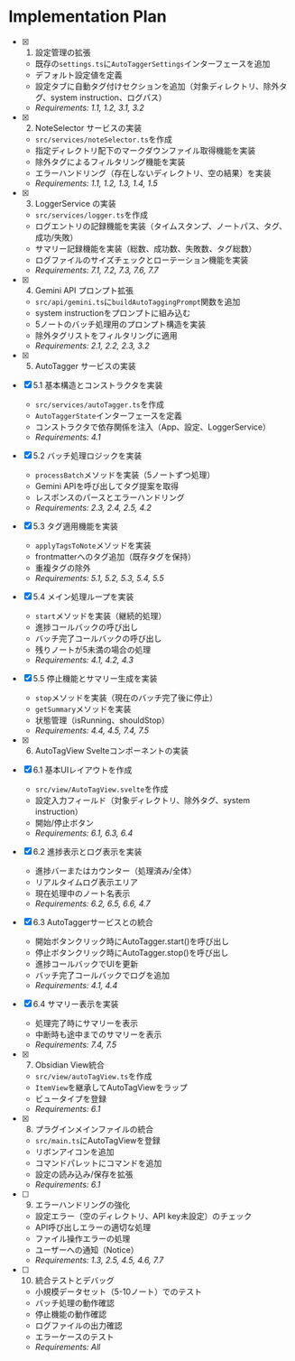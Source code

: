 # Implementation Plan

- [x] 1. 設定管理の拡張
  - 既存の`settings.ts`に`AutoTaggerSettings`インターフェースを追加
  - デフォルト設定値を定義
  - 設定タブに自動タグ付けセクションを追加（対象ディレクトリ、除外タグ、system instruction、ログパス）
  - _Requirements: 1.1, 1.2, 3.1, 3.2_

- [x] 2. NoteSelector サービスの実装
  - `src/services/noteSelector.ts`を作成
  - 指定ディレクトリ配下のマークダウンファイル取得機能を実装
  - 除外タグによるフィルタリング機能を実装
  - エラーハンドリング（存在しないディレクトリ、空の結果）を実装
  - _Requirements: 1.1, 1.2, 1.3, 1.4, 1.5_

- [x] 3. LoggerService の実装
  - `src/services/logger.ts`を作成
  - ログエントリの記録機能を実装（タイムスタンプ、ノートパス、タグ、成功/失敗）
  - サマリー記録機能を実装（総数、成功数、失敗数、タグ総数）
  - ログファイルのサイズチェックとローテーション機能を実装
  - _Requirements: 7.1, 7.2, 7.3, 7.6, 7.7_

- [x] 4. Gemini API プロンプト拡張
  - `src/api/gemini.ts`に`buildAutoTaggingPrompt`関数を追加
  - system instructionをプロンプトに組み込む
  - 5ノートのバッチ処理用のプロンプト構造を実装
  - 除外タグリストをフィルタリングに適用
  - _Requirements: 2.1, 2.2, 2.3, 3.2_

- [x] 5. AutoTagger サービスの実装
- [x] 5.1 基本構造とコンストラクタを実装
  - `src/services/autoTagger.ts`を作成
  - `AutoTaggerState`インターフェースを定義
  - コンストラクタで依存関係を注入（App、設定、LoggerService）
  - _Requirements: 4.1_

- [x] 5.2 バッチ処理ロジックを実装
  - `processBatch`メソッドを実装（5ノートずつ処理）
  - Gemini APIを呼び出してタグ提案を取得
  - レスポンスのパースとエラーハンドリング
  - _Requirements: 2.3, 2.4, 2.5, 4.2_

- [x] 5.3 タグ適用機能を実装
  - `applyTagsToNote`メソッドを実装
  - frontmatterへのタグ追加（既存タグを保持）
  - 重複タグの除外
  - _Requirements: 5.1, 5.2, 5.3, 5.4, 5.5_

- [x] 5.4 メイン処理ループを実装
  - `start`メソッドを実装（継続的処理）
  - 進捗コールバックの呼び出し
  - バッチ完了コールバックの呼び出し
  - 残りノートが5未満の場合の処理
  - _Requirements: 4.1, 4.2, 4.3_

- [x] 5.5 停止機能とサマリー生成を実装
  - `stop`メソッドを実装（現在のバッチ完了後に停止）
  - `getSummary`メソッドを実装
  - 状態管理（isRunning、shouldStop）
  - _Requirements: 4.4, 4.5, 7.4, 7.5_

- [x] 6. AutoTagView Svelteコンポーネントの実装
- [x] 6.1 基本UIレイアウトを作成
  - `src/view/AutoTagView.svelte`を作成
  - 設定入力フィールド（対象ディレクトリ、除外タグ、system instruction）
  - 開始/停止ボタン
  - _Requirements: 6.1, 6.3, 6.4_

- [x] 6.2 進捗表示とログ表示を実装
  - 進捗バーまたはカウンター（処理済み/全体）
  - リアルタイムログ表示エリア
  - 現在処理中のノート名表示
  - _Requirements: 6.2, 6.5, 6.6, 4.7_

- [x] 6.3 AutoTaggerサービスとの統合
  - 開始ボタンクリック時にAutoTagger.start()を呼び出し
  - 停止ボタンクリック時にAutoTagger.stop()を呼び出し
  - 進捗コールバックでUIを更新
  - バッチ完了コールバックでログを追加
  - _Requirements: 4.1, 4.4_

- [x] 6.4 サマリー表示を実装
  - 処理完了時にサマリーを表示
  - 中断時も途中までのサマリーを表示
  - _Requirements: 7.4, 7.5_

- [x] 7. Obsidian View統合
  - `src/view/autoTagView.ts`を作成
  - `ItemView`を継承してAutoTagViewをラップ
  - ビュータイプを登録
  - _Requirements: 6.1_

- [x] 8. プラグインメインファイルの統合
  - `src/main.ts`にAutoTagViewを登録
  - リボンアイコンを追加
  - コマンドパレットにコマンドを追加
  - 設定の読み込み/保存を拡張
  - _Requirements: 6.1_

- [ ] 9. エラーハンドリングの強化
  - 設定エラー（空のディレクトリ、API key未設定）のチェック
  - API呼び出しエラーの適切な処理
  - ファイル操作エラーの処理
  - ユーザーへの通知（Notice）
  - _Requirements: 1.3, 2.5, 4.5, 4.6, 7.7_

- [ ] 10. 統合テストとデバッグ
  - 小規模データセット（5-10ノート）でのテスト
  - バッチ処理の動作確認
  - 停止機能の動作確認
  - ログファイルの出力確認
  - エラーケースのテスト
  - _Requirements: All_

